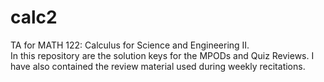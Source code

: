 # calc2
TA for MATH 122: Calculus for Science and Engineering II.<br>
In this repository are the solution keys for the MPODs and Quiz Reviews. I have also contained the review material used during weekly recitations.
